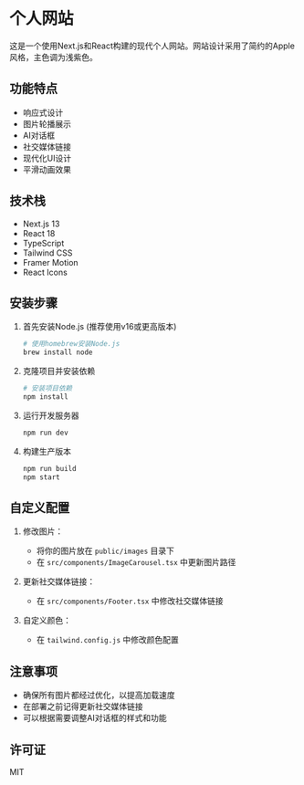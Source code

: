# 个人网站

这是一个使用Next.js和React构建的现代个人网站。网站设计采用了简约的Apple风格，主色调为浅紫色。

## 功能特点

- 响应式设计
- 图片轮播展示
- AI对话框
- 社交媒体链接
- 现代化UI设计
- 平滑动画效果

## 技术栈

- Next.js 13
- React 18
- TypeScript
- Tailwind CSS
- Framer Motion
- React Icons

## 安装步骤

1. 首先安装Node.js (推荐使用v16或更高版本)
   ```bash
   # 使用homebrew安装Node.js
   brew install node
   ```

2. 克隆项目并安装依赖
   ```bash
   # 安装项目依赖
   npm install
   ```

3. 运行开发服务器
   ```bash
   npm run dev
   ```

4. 构建生产版本
   ```bash
   npm run build
   npm start
   ```

## 自定义配置

1. 修改图片：
   - 将你的图片放在 `public/images` 目录下
   - 在 `src/components/ImageCarousel.tsx` 中更新图片路径

2. 更新社交媒体链接：
   - 在 `src/components/Footer.tsx` 中修改社交媒体链接

3. 自定义颜色：
   - 在 `tailwind.config.js` 中修改颜色配置

## 注意事项

- 确保所有图片都经过优化，以提高加载速度
- 在部署之前记得更新社交媒体链接
- 可以根据需要调整AI对话框的样式和功能

## 许可证

MIT 